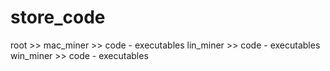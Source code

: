# store_code
root >> mac_miner >> code - executables
lin_miner >> code - executables
win_miner >> code - executables 

